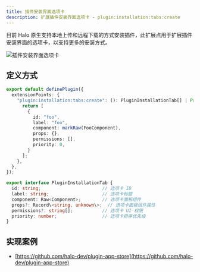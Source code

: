 ```yaml
---
title: 插件安装界面选项卡
description: 扩展插件安装界面选项卡 - plugin:installation:tabs:create
---
```


目前 Halo 原生支持本地上传和远程下载的方式安装插件，此扩展点用于扩展插件安装界面的选项卡，以支持更多的安装方式。

![插件安装界面选项卡](/img/developer-guide/plugin/api-reference/ui/extension-points/plugin-installation-tabs-create.png)

## 定义方式

```ts
export default definePlugin({
  extensionPoints: {
    "plugin:installation:tabs:create": (): PluginInstallationTab[] | Promise<PluginInstallationTab[]> => {
      return [
        {
          id: "foo",
          label: "foo",
          component: markRaw(FooComponent),
          props: {},
          permissions: [],
          priority: 0,
        }
      ];
    },
  },
});
```

```ts title="PluginInstallationTab"
export interface PluginInstallationTab {
  id: string;                       // 选项卡 ID
  label: string;                    // 选项卡标题
  component: Raw<Component>;        // 选项卡面板组件
  props?: Record\<string, unknown\>;  // 选项卡面板组件属性
  permissions?: string[];           // 选项卡 UI 权限
  priority: number;                 // 选项卡排序优先级
}
```

## 实现案例

- [https://github.com/halo-dev/plugin-app-store](https://github.com/halo-dev/plugin-app-store)
